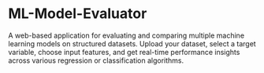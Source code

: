# ML-Model-Evaluator
A web-based application for evaluating and comparing multiple machine learning models on structured datasets. Upload your dataset, select a target variable, choose input features, and get real-time performance insights across various regression or classification algorithms.
